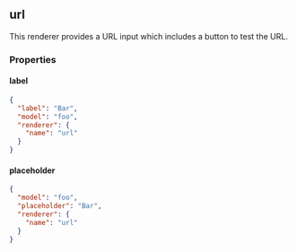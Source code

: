 ## url

This renderer provides a URL input which includes a button to test the URL.

### Properties

#### label

```json
{
  "label": "Bar",
  "model": "foo",
  "renderer": {
    "name": "url"
  }
}
```

#### placeholder

```json
{
  "model": "foo",
  "placeholder": "Bar",
  "renderer": {
    "name": "url"
  }
}
```

